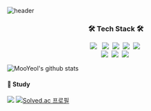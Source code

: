 ![header](https://capsule-render.vercel.app/api?type=waving&color=random&height=220&section=header&text=MooyeolLee&fontSize=50)


<h3 align="center">🛠 Tech Stack 🛠</h3>
<p align="center">
<img src="https://img.shields.io/badge/Java-007396?style=flat-square&logo=java&logoColor=white"/>&nbsp;&nbsp;
<img src="https://img.shields.io/badge/SpringBoot-6DB33F?style=flat-square&logo=Spring&logoColor=white"/></a>&nbsp 
<img src="https://img.shields.io/badge/Mysql-E6B91E?style=flat-square&logo=MySql&logoColor=white"/></a>&nbsp 
<img src="https://img.shields.io/badge/aws-333664?style=flat-square&logo=amazon-aws&logoColor=white"/></a>&nbsp 
<img src="https://img.shields.io/badge/SpringSecurity-6DB33F?style=flat-square&logo=spring-security&logoColor=white"/></a>&nbsp 
</br>
<img src="https://img.shields.io/badge/GithubActions-2088FF?style=flat-square&logo=github-actions&logoColor=white"/></a>&nbsp 
<img src="https://img.shields.io/badge/Docker-2496ED?style=flat-square&logo=docker&logoColor=white"/></a>&nbsp 
<img src="https://img.shields.io/badge/Junit5-25A162?style=flat-square&logo=junit5&logoColor=white"/></a>&nbsp 

</p>


![MooYeol's github stats](https://github-readme-stats.vercel.app/api?username=M0o0o0o&show_icons=true&theme=tokyonight)



#### 📗 Study
<a href="https://shade-jackrabbit-4bd.notion.site/Study-6ee5f1cf1bed469d93c73ff52d490a01" target="_blank"><img src="https://img.shields.io/badge/Notion-000000?style=flat-square&logo=notion&logoColor=white"/></a>
[![Solved.ac
프로필](http://mazassumnida.wtf/api/mini/generate_badge?boj=dlandif22)](https://solved.ac/dlandif22)
